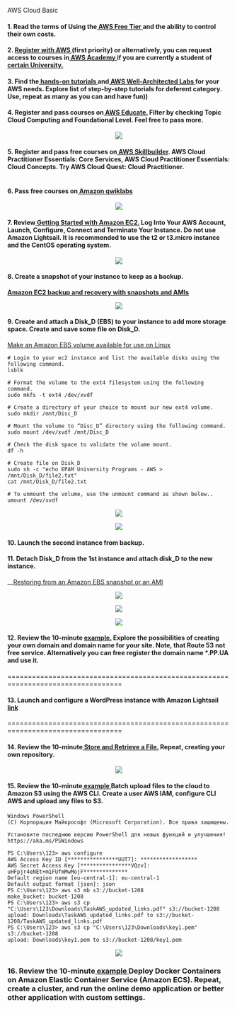 AWS Cloud Basic 

#### 1. Read the terms of Using the[  AWS Free Tier  ](https://docs.aws.amazon.com/en_us/awsaccountbilling/latest/aboutv2/billing-free-tier.html)and the ability to control their own costs.
#### 2. [Register  with AWS  ](https://portal.aws.amazon.com/billing/signup?redirect_url=https%3A%2F%2Faws.amazon.com%2Fregistration-confirmation#/start)(first priority) or alternatively, you can request access to courses  in[  AWS ](https://aws.amazon.com/training/awsacademy/member-list/) [Academy  ](https://aws.amazon.com/training/awsacademy/member-list/)if you are currently a student of[  certain University.](https://aws.amazon.com/training/awsacademy/member-list/)
#### 3. Find the[  hands-on tutorials  ](https://aws.amazon.com/ru/getting-started/hands-on/?awsf.getting-started-category=category%23compute&amp;awsf.getting-started-content-type=content-type%23hands-on&amp;?e=gs2020&amp;p=gsrc&amp;awsf.getting-started-level=*all)and[  AWS Well-Architected Labs  ](https://www.wellarchitectedlabs.com/)for  your AWS  needs. Explore list of step-by-step tutorials for deferent  category. Use, repeat as  many as you  can and have fun))
#### 4. Register and pass courses on[  AWS Educate.](https://www.awseducate.com/) Filter by checking Topic Cloud Computing and Foundational Level. Feel free to pass more. 

<p align="center">
  <img src="https://github.com/Gahoo82/EPAM-Home_Tasks/blob/main/Virtualization%20and%20Cloud%20Basic%20(AWS)/Docs/AWS-educate-screen.png">
</p>

#### 5. Register and pass free courses  on[  AWS Skillbuilder](https://explore.skillbuilder.aws/learn). AWS Cloud  Practitioner Essentials: Core Services, AWS Cloud  Practitioner Essentials: Cloud Concepts. Try AWS Cloud  Quest: Cloud Practitioner. 

<p align="center">
  <img src="">
</p>

#### 6. Pass free courses on[  Amazon  qwiklabs ](https://amazon.qwiklabs.com/)

<p align="center">
  <img src="https://github.com/Gahoo82/EPAM-Home_Tasks/blob/main/Virtualization%20and%20Cloud%20Basic%20(AWS)/Docs/quicklabs-screen.png">
</p>

#### 7. Review[  Getting  Started  with  Amazon  EC2.](https://aws.amazon.com/ec2/getting-started/?nc1=h_ls)  Log  Into  Your  AWS  Account,  Launch,  Configure,  Connect and Terminate Your Instance. Do not use Amazon Lightsail. It is recommended to use the t2 or t3.micro instance and the CentOS operating system. 

<p align="center">
  <img src="https://github.com/Gahoo82/EPAM-Home_Tasks/blob/main/Virtualization%20and%20Cloud%20Basic%20(AWS)/Docs/7-point.png">
</p>

#### 8. Create a snapshot of  your instance to keep as a backup.

__[Amazon EC2 backup and recovery with snapshots and AMIs](https://docs.aws.amazon.com/prescriptive-guidance/latest/backup-recovery/ec2-backup.html)__

<p align="center">
  <img src="https://github.com/Gahoo82/EPAM-Home_Tasks/blob/main/Virtualization%20and%20Cloud%20Basic%20(AWS)/Docs/8-point-Snapshot.png">
</p>

#### 9. Create and attach a Disk_D (EBS) to your instance to add more storage space. Create and save some file on Disk_D.

[Make an Amazon EBS volume available for use on Linux](https://docs.aws.amazon.com/AWSEC2/latest/UserGuide/ebs-using-volumes.html)

```console
# Login to your ec2 instance and list the available disks using the following command.
lsblk

# Format the volume to the ext4 filesystem using the following command.
sudo mkfs -t ext4 /dev/xvdf

# Create a directory of your choice to mount our new ext4 volume.
sudo mkdir /mnt/Disc_D

# Mount the volume to “Disc_D” directory using the following command.
sudo mount /dev/xvdf /mnt/Disc_D

# Check the disk space to validate the volume mount.
df -h

# Create file on Disk_D
sudo sh -c "echo EPAM University Programs - AWS > /mnt/Disk_D/file2.txt"
cat /mnt/Disk_D/file2.txt

# To unmount the volume, use the unmount command as shown below..
umount /dev/xvdf
```

<p align="center">
  <img src="https://github.com/Gahoo82/EPAM-Home_Tasks/blob/main/Virtualization%20and%20Cloud%20Basic%20(AWS)/Docs/9-point-1.png">
</p>

<p align="center">
  <img src="https://github.com/Gahoo82/EPAM-Home_Tasks/blob/main/Virtualization%20and%20Cloud%20Basic%20(AWS)/Docs/9-point-2.png">
</p>

#### 10. Launch the second instance from backup.
#### 11. Detach Disk_D from the 1st instance and attach  disk_D to the new instance.

__[Restoring from an Amazon EBS snapshot or an AMI](https://docs.aws.amazon.com/prescriptive-guidance/latest/backup-recovery/restore.html)

<p align="center">
  <img src="https://github.com/Gahoo82/EPAM-Home_Tasks/blob/main/Virtualization%20and%20Cloud%20Basic%20(AWS)/Docs/10-1-point.png">
</p>

<p align="center">
  <img src="https://github.com/Gahoo82/EPAM-Home_Tasks/blob/main/Virtualization%20and%20Cloud%20Basic%20(AWS)/Docs/10-2-point.png">
</p>

<p align="center">
  <img src="https://github.com/Gahoo82/EPAM-Home_Tasks/blob/main/Virtualization%20and%20Cloud%20Basic%20(AWS)/Docs/11-1-point.png">
</p>



#### 12. Review the 10-minute [example.](https://aws.amazon.com/getting-started/hands-on/get-a-domain/?nc1=h_ls) Explore the possibilities of creating your own domain and domain  name  for  your  site.  Note,  that  Route  53  not  free  service. Alternatively  you  can  free register the  domain name *.PP.UA and use it.

==================================================================================

#### 13. Launch and configure a WordPress instance with Amazon Lightsail[  link  ](https://aws.amazon.com/getting-started/hands-on/launch-a-wordpress-website/?trk=gs_card)

==================================================================================


#### 14. Review the 10-minute[  Store and Retrieve a File.](https://aws.amazon.com/getting-started/hands-on/backup-files-to-amazon-s3/) Repeat, creating your own repository.

<p align="center">
  <img src="https://github.com/Gahoo82/EPAM-Home_Tasks/blob/main/Virtualization%20and%20Cloud%20Basic%20(AWS)/Docs/14-point.png">
</p>

#### 15. Review  the  10-minute[  example  ](https://aws.amazon.com/getting-started/hands-on/backup-to-s3-cli/?nc1=h_ls)Batch  upload  files  to  the  cloud  to  Amazon  S3  using  the  AWS  CLI. Create a user AWS  IAM, configure CLI AWS and upload any files  to S3.

```console
Windows PowerShell
(C) Корпорация Майкрософт (Microsoft Corporation). Все права защищены.

Установите последнюю версию PowerShell для новых функций и улучшения! https://aka.ms/PSWindows

PS C:\Users\123> aws configure
AWS Access Key ID [****************UUT7]: ******************
AWS Secret Access Key [****************VQzv]: uHFpjr4eNEt+m1FUfmMwMojF**************
Default region name [eu-central-1]: eu-central-1
Default output format [json]: json
PS C:\Users\123> aws s3 mb s3://bucket-1208
make_bucket: bucket-1208
PS C:\Users\123> aws s3 cp "C:\Users\123\Downloads\TaskAWS_updated_links.pdf" s3://bucket-1208
upload: Downloads\TaskAWS_updated_links.pdf to s3://bucket-1208/TaskAWS_updated_links.pdf
PS C:\Users\123> aws s3 cp "C:\Users\123\Downloads\key1.pem" s3://bucket-1208
upload: Downloads\key1.pem to s3://bucket-1208/key1.pem
```

<p align="center">
  <img src="https://github.com/Gahoo82/EPAM-Home_Tasks/blob/main/Virtualization%20and%20Cloud%20Basic%20(AWS)/Docs/15-point.png">
</p>

### 16. Review the 10-minute[  example  ](https://aws.amazon.com/getting-started/hands-on/deploy-docker-containers/?nc1=h_ls)Deploy Docker Containers on Amazon Elastic Container Service (Amazon  ECS).  Repeat,  create  a  cluster,  and  run  the  online  demo  application  or  better  other application with custom settings.

<p align="center">
  <img src="">
</p>
